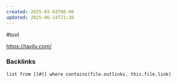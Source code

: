 ```yaml
---
created: 2025-03-03T08:00
updated: 2025-06-14T21:38
---
```

#tool 

https://tavily.com/

### Backlinks
```dataview 
list from [[#]] where contains(file.outlinks, this.file.link)
```

